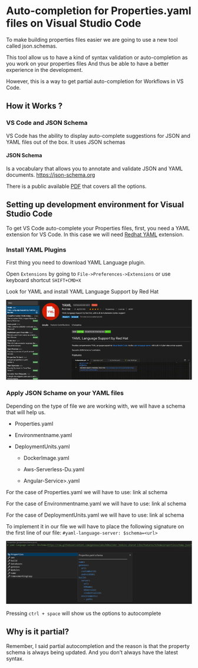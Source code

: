 # Auto-completion for Properties.yaml files on Visual Studio Code

To make building properties files easier we are going to use a new tool called json.schemas.

This tool allow us to have a kind of syntax validation or auto-completion as you work on your properties files And thus be able to have a better experience in the development.

However, this is a way to get partial auto-completion for Workflows in VS Code.

## How it Works ?

### VS Code and JSON Schema
VS Code has the ability to display auto-complete suggestions for JSON and YAML files out of the box. It uses JSON schemas 

#### JSON Schema 
Is a vocabulary that allows you to annotate and validate JSON and YAML documents. https://json-schema.org

There is a public available [PDF](https://json-schema.org/understanding-json-schema/UnderstandingJSONSchema.pdf) that covers all the options.

## Setting up development environment for Visual Studio Code
To get VS Code auto-complete your Properties files, first, you need a YAML extension for VS Code. In this case we will need [Redhat YAML](https://marketplace.visualstudio.com/items?itemName=redhat.vscode-yaml) extension.

### Install YAML Plugins
First thing you need to download YAML Language plugin.

Open `Extensions` by going to `File->Preferences->Extensions` or use keyboard shortcut `SHIFT+CMD+X`

Look for YAML and install YAML Language Support by Red Hat

<img src="images\redhatplugin.png">

### Apply JSON Schame on your YAML files
Depending on the type of file we are working with, we will have a schema that will help us.

- Properties.yaml

- Environmentname.yaml

- DeploymentUnits.yaml

    - DockerImage.yaml

    - Aws-Serverless-Du.yaml

    - Angular-Service>.yaml




For the case of Properties.yaml we will have to use: link al schema

For the case of Environmentname.yaml we will have to use: link al schema

For the case of DeploymentUnits.yaml we will have to use: link al schema


To implement it in our file we will have to place the following signature on the first line of our file: `#yaml-language-server: $schema=<url>`

<img src="images\sgnatureyaml.png">


Pressing `ctrl + space` will show us the options to autocomplete

## Why is it partial?
Remember, I said partial autocompletion and the reason is that the property schema is always being updated. And you don't always have the latest syntax.




